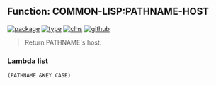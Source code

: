 ## Function: COMMON-LISP:PATHNAME-HOST
[![package](https://img.shields.io/badge/Package-COMMON--LISP-5f9ea0.svg?style=social&colorA=999999)](../) [![type](https://img.shields.io/badge/Type-Function-5f9ea0.svg?style=social&colorA=999999)](../#function) [![clhs](https://img.shields.io/badge/CLHS-PATHNAME--HOST-5f9ea0.svg?style=social&colorA=999999)](http://www.lispworks.com/documentation/HyperSpec/Body/f_pn_hos.htm) [![github](https://img.shields.io/badge/GitHub-View_the_source-5f9ea0.svg?style=social&colorA=999999&logo=github)](https://github.com/sbcl/sbcl/blob/master/src/code/target-pathname.lisp/) 

> Return PATHNAME's host.

### Lambda list
```
(PATHNAME &KEY CASE)
```
